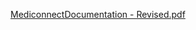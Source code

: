 [MediconnectDocumentation - Revised.pdf](https://github.com/user-attachments/files/15820321/MediconnectDocumentation.-.Revised.pdf)
